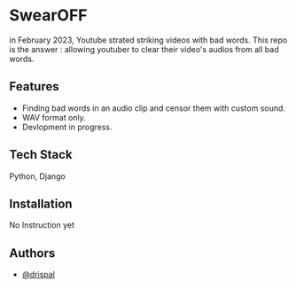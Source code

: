 # SwearOFF

in February 2023, Youtube strated striking videos with bad words. This repo is the answer : allowing youtuber to clear their video's audios from all bad words.


## Features

- Finding bad words in an audio clip and censor them with custom sound.
- WAV format only.
- Devlopment in progress.


## Tech Stack

Python, Django


## Installation

No Instruction yet
    
## Authors

- [@drispal](https://www.github.com/drispal)


